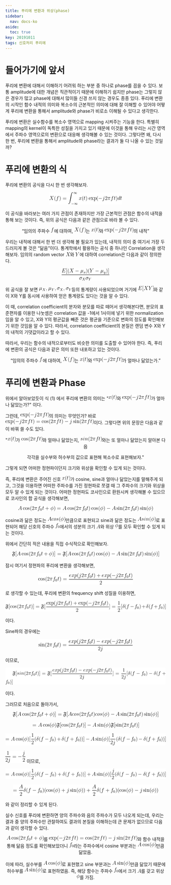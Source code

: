 ```yaml
---
title: 푸리에 변환과 위상(phase)
sidebar:
  nav: docs-ko
aside:
  toc: true
key: 20191011
tags: 신호처리 푸리에
---
```

# 들어가기에 앞서

푸리에 변환에 대해서 이해하기 어려워 하는 부분 중 하나로 phase를 꼽을 수 있다. 보통 amplitude에 대한 개념은 직관적이기 때문에 이해하기 쉽지만 phase는 그렇지 않은 경우가 많고 phase에 대해서 많이들 신경 쓰지 않는 경우도 종종 있다. 푸리에 변환의 시작인 함수 내적의 의미와 복소수의 근본적인 의미에 대해 잘 이해할 수 있어야 어떻게 푸리에 변환을 통해서 amplitude와 phase가 비로소 이해될 수 있다고 생각한다. 

푸리에 변환은 실수함수를 복소수 영역으로 mapping 시켜주는 기능을 한다. 특별히 mapping의 kernel이 독특한 성질을 가지고 있기 때문에 이것을 통해 우리는 시간 영역에서 주파수 영역으로의 변환으로 대응해 생각해볼 수 있는 것이다. 그렇다면 왜, 다시 한 번, 푸리에 변환을 통해서 amplitude와 phase라는 결과가 둘 다 나올 수 있는 것일까?

# 푸리에 변환의 식

푸리에 변환의 공식을 다시 한 번 생각해보자.

<p align = "center"> <img src = "https://raw.githubusercontent.com/angeloyeo/angeloyeo.github.io/master/equations/2019-10-11-Fourier_Phase/eq1.png"> </p>

이 공식을 바라보는 여러 가지 관점이 존재하지만 가장 근본적인 관점은 함수의 내적을 통해 보는 것이다. 즉, 위의 공식은 다음과 같은 관점으로 바라 볼 수 있다.

<center>“임의의 주파수 <img src = "https://raw.githubusercontent.com/angeloyeo/angeloyeo.github.io/master/equations/2019-10-11-Fourier_Phase/eq2.png">에 대하여, <img src = "https://raw.githubusercontent.com/angeloyeo/angeloyeo.github.io/master/equations/2019-10-11-Fourier_Phase/eq3.png">는 <img src = "https://raw.githubusercontent.com/angeloyeo/angeloyeo.github.io/master/equations/2019-10-11-Fourier_Phase/eq4.png">와 <img src = "https://raw.githubusercontent.com/angeloyeo/angeloyeo.github.io/master/equations/2019-10-11-Fourier_Phase/eq5.png">의 내적”</center>

우리는 내적에 대해서 한 번 더 생각해 볼 필요가 있는데, 내적의 의미 중 여기서 가장 두드러지게 볼 것은 “닮음”이다. 통계학에서 활용하는 공식 중 하나인 Correlation을 생각해보자. 임의의 random vector <img src = "https://raw.githubusercontent.com/angeloyeo/angeloyeo.github.io/master/equations/2019-10-11-Fourier_Phase/eq6.png">와 <img src = "https://raw.githubusercontent.com/angeloyeo/angeloyeo.github.io/master/equations/2019-10-11-Fourier_Phase/eq7.png">에 대하여 correlation은 다음과 같이 정의한다. 

<p align = "center"> <img src = "https://raw.githubusercontent.com/angeloyeo/angeloyeo.github.io/master/equations/2019-10-11-Fourier_Phase/eq8.png"> </p>

위 공식을 잘 보면  <img src = "https://raw.githubusercontent.com/angeloyeo/angeloyeo.github.io/master/equations/2019-10-11-Fourier_Phase/eq9.png">등의  통계량이 사용되었으며 거기에 <img src = "https://raw.githubusercontent.com/angeloyeo/angeloyeo.github.io/master/equations/2019-10-11-Fourier_Phase/eq10.png">와 같이 X와 Y를 동시에 사용하여 얻은 통계량도 있다는 것을 알 수 있다. 

이 때, correlation coefficient의 분자와 분모를 따로 떼어서 생각해본다면, 분모의 표준편차를 이용한 나눗셈은 correlation 값을 -1에서 1사이에 넣기 위한 normalization 임을 알 수 있고, X와 Y의 평균값을 빼준 것은 평균을 기준으로 변화의 정도를 확인해보기 위한 것임을 알 수 있다. 따라서, correlation coefficient의 본질은 랜덤 변수 X와 Y의 내적의 기댓값이라고 할 수 있다.

따라서, 우리는 함수의 내적으로부터도 비슷한 의미를 도출할 수 있어야 한다. 즉, 푸리에 변환의 공식은 다음과 같은 의미 또한 내포하고 있는 것이다.

<center>“임의의 주파수 <img src = "https://raw.githubusercontent.com/angeloyeo/angeloyeo.github.io/master/equations/2019-10-11-Fourier_Phase/eq11.png">에 대하여, <img src = "https://raw.githubusercontent.com/angeloyeo/angeloyeo.github.io/master/equations/2019-10-11-Fourier_Phase/eq12.png">는 <img src = "https://raw.githubusercontent.com/angeloyeo/angeloyeo.github.io/master/equations/2019-10-11-Fourier_Phase/eq13.png">와 <img src = "https://raw.githubusercontent.com/angeloyeo/angeloyeo.github.io/master/equations/2019-10-11-Fourier_Phase/eq14.png">가 얼마나 닮았는가.”</center>

# 푸리에 변환과 Phase

위에서 알아보았듯이 식 (1) 에서 푸리에 변환의 의미는 "<img src = "https://raw.githubusercontent.com/angeloyeo/angeloyeo.github.io/master/equations/2019-10-11-Fourier_Phase/eq15.png">와 <img src = "https://raw.githubusercontent.com/angeloyeo/angeloyeo.github.io/master/equations/2019-10-11-Fourier_Phase/eq16.png">가 얼마나 닮았는가?" 이다.

그런데, <img src = "https://raw.githubusercontent.com/angeloyeo/angeloyeo.github.io/master/equations/2019-10-11-Fourier_Phase/eq17.png">의 의미는 무엇인가? 바로 <img src = "https://raw.githubusercontent.com/angeloyeo/angeloyeo.github.io/master/equations/2019-10-11-Fourier_Phase/eq18.png">이다. 그렇다면 위의 문장은 다음과 같이 바꿔 쓸 수도 있다.

<center> "<img src = "https://raw.githubusercontent.com/angeloyeo/angeloyeo.github.io/master/equations/2019-10-11-Fourier_Phase/eq19.png">가 <img src = "https://raw.githubusercontent.com/angeloyeo/angeloyeo.github.io/master/equations/2019-10-11-Fourier_Phase/eq20.png">와 얼마나 닮았는지, <img src = "https://raw.githubusercontent.com/angeloyeo/angeloyeo.github.io/master/equations/2019-10-11-Fourier_Phase/eq21.png">와는 또 얼마나 닮았는지 알아본 다음

각각을 실수부와 허수부의 값으로 표현해 복소수로 표현해보자."</center>

그렇게 되면 어떠한 정현파이던지 크기와 위상을 확인할 수 있게 되는 것이다. 

즉, 푸리에 변환은 주어진 신호 <img src = "https://raw.githubusercontent.com/angeloyeo/angeloyeo.github.io/master/equations/2019-10-11-Fourier_Phase/eq22.png">가 cosine, sine과 얼마나 닮았는지를 말해주게 되고, 그것을 이용하면 어떠한 주파수를 가진 정현파로 쪼갤 때 그 주파수의 크기와 위상을 모두 알 수 있게 되는 것이다. 어떠한 정현파도 코사인으로 환원시켜 생각해볼 수 있으므로 코사인의 합 공식을 생각해보면,

<p align = "center"> <img src = "https://raw.githubusercontent.com/angeloyeo/angeloyeo.github.io/master/equations/2019-10-11-Fourier_Phase/eq23.png"> </p>

cosine과 닮은 정도는 <img src = "https://raw.githubusercontent.com/angeloyeo/angeloyeo.github.io/master/equations/2019-10-11-Fourier_Phase/eq24.png">만큼으로 표현되고 sine과 닮은 정도는 <img src = "https://raw.githubusercontent.com/angeloyeo/angeloyeo.github.io/master/equations/2019-10-11-Fourier_Phase/eq25.png">로 표현되어 해당 신호의 주파수 <img src = "https://raw.githubusercontent.com/angeloyeo/angeloyeo.github.io/master/equations/2019-10-11-Fourier_Phase/eq26.png">에서의 성분의 크기 <img src = "https://raw.githubusercontent.com/angeloyeo/angeloyeo.github.io/master/equations/2019-10-11-Fourier_Phase/eq27.png">와 위상 <img src = "https://raw.githubusercontent.com/angeloyeo/angeloyeo.github.io/master/equations/2019-10-11-Fourier_Phase/eq28.png">를 모두 확인할 수 있게 되는 것이다. 

위에서 간단히 적은 내용을 직접 수식적으로 확인해보자.

<p align = "center"> <img src = "https://raw.githubusercontent.com/angeloyeo/angeloyeo.github.io/master/equations/2019-10-11-Fourier_Phase/eq29.png"> </p>


잠시 여기서 정현파의 푸리에 변환을 생각해보면,

<p align = "center"> <img src = "https://raw.githubusercontent.com/angeloyeo/angeloyeo.github.io/master/equations/2019-10-11-Fourier_Phase/eq30.png"> </p>

로 생각할 수 있는데, 푸리에 변환의 frequency shift 성질을 이용하면,

<p align = "center"> <img src = "https://raw.githubusercontent.com/angeloyeo/angeloyeo.github.io/master/equations/2019-10-11-Fourier_Phase/eq31.png"> </p>

이다.


Sine파의 경우에는 

<p align = "center"> <img src = "https://raw.githubusercontent.com/angeloyeo/angeloyeo.github.io/master/equations/2019-10-11-Fourier_Phase/eq32.png"> </p>

이므로,

<p align = "center"> <img src = "https://raw.githubusercontent.com/angeloyeo/angeloyeo.github.io/master/equations/2019-10-11-Fourier_Phase/eq33.png"> </p>

이다.

그러므로 처음으로 돌아가서,

<p align = "center"> <img src = "https://raw.githubusercontent.com/angeloyeo/angeloyeo.github.io/master/equations/2019-10-11-Fourier_Phase/eq34.png"> </p>

<p align = "center"> <img src = "https://raw.githubusercontent.com/angeloyeo/angeloyeo.github.io/master/equations/2019-10-11-Fourier_Phase/eq35.png"> </p>

<p align = "center"> <img src = "https://raw.githubusercontent.com/angeloyeo/angeloyeo.github.io/master/equations/2019-10-11-Fourier_Phase/eq36.png"> </p>

<img src = "https://raw.githubusercontent.com/angeloyeo/angeloyeo.github.io/master/equations/2019-10-11-Fourier_Phase/eq37.png"> 이므로,

<p align = "center"> <img src = "https://raw.githubusercontent.com/angeloyeo/angeloyeo.github.io/master/equations/2019-10-11-Fourier_Phase/eq38.png"> </p>

<p align = "center"> <img src = "https://raw.githubusercontent.com/angeloyeo/angeloyeo.github.io/master/equations/2019-10-11-Fourier_Phase/eq39.png"> </p>

와 같이 정리할 수 있게 된다. 

실수 신호를 푸리에 변환하면 양의 주파수와 음의 주파수가 모두 나오게 되는데, 우리는 결과 중 양의 주파수만 관찰하여도 결과의 본질을 이해하는데 큰 문제가 없으므로 다음과 같이 생각할 수 있다.

<center> 

<img src = "https://raw.githubusercontent.com/angeloyeo/angeloyeo.github.io/master/equations/2019-10-11-Fourier_Phase/eq40.png">를 <img src = "https://raw.githubusercontent.com/angeloyeo/angeloyeo.github.io/master/equations/2019-10-11-Fourier_Phase/eq41.png">와 함수 내적을 통해 닮음 정도를 확인해보았더니 <img src = "https://raw.githubusercontent.com/angeloyeo/angeloyeo.github.io/master/equations/2019-10-11-Fourier_Phase/eq42.png">라는 주파수에서 cosine 부분과는 <img src = "https://raw.githubusercontent.com/angeloyeo/angeloyeo.github.io/master/equations/2019-10-11-Fourier_Phase/eq43.png">만큼 닮았음.
<br><br>
 이에 따라, 실수부를 <img src = "https://raw.githubusercontent.com/angeloyeo/angeloyeo.github.io/master/equations/2019-10-11-Fourier_Phase/eq44.png">로 표현했고 sine 부분과는 <img src = "https://raw.githubusercontent.com/angeloyeo/angeloyeo.github.io/master/equations/2019-10-11-Fourier_Phase/eq45.png">만큼 닮았기 때문에 허수부를 <img src = "https://raw.githubusercontent.com/angeloyeo/angeloyeo.github.io/master/equations/2019-10-11-Fourier_Phase/eq46.png">로 표현하였음. 즉, 해당 함수는 주파수 <img src = "https://raw.githubusercontent.com/angeloyeo/angeloyeo.github.io/master/equations/2019-10-11-Fourier_Phase/eq47.png">에서 크기 <img src = "https://raw.githubusercontent.com/angeloyeo/angeloyeo.github.io/master/equations/2019-10-11-Fourier_Phase/eq48.png">를 갖고 위상 <img src = "https://raw.githubusercontent.com/angeloyeo/angeloyeo.github.io/master/equations/2019-10-11-Fourier_Phase/eq49.png">를 가짐.

</center>